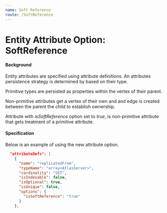 ```yaml
---
name: Soft Reference
route: /SoftReference
--- 
```


# Entity Attribute Option: SoftReference

#### Background

Entity attributes are specified using attribute definitions. An attributes persistence strategy is determined by based on their type. 

Primitive types are persisted as properties within the vertex of their parent. 

Non-primitive attributes get a vertex of their own and and edge is created between the parent the child to establish ownership.

Attribute with _isSoftReference_ option set to _true_, is non-primitive attribute that gets treatment of a primitive attribute.

#### Specification

Below is an example of using the new attribute option.

```json 
  "attributeDefs": [
    {
      "name": "replicatedFrom",
      "typeName": "array<AtlasServer>",
      "cardinality": "SET",
      "isIndexable": false,
      "isOptional": true,
      "isUnique": false,
      "options": {
        "isSoftReference": "true"
      }
    },
```

